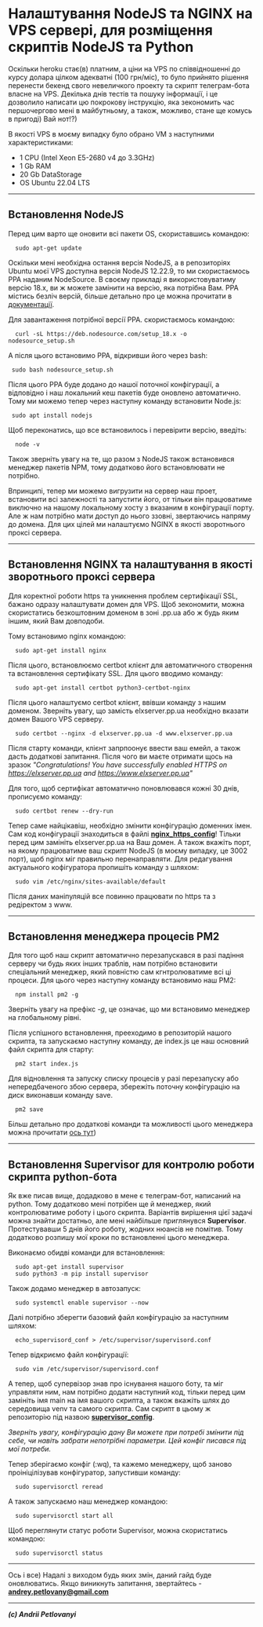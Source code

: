 # Налаштування NodeJS та NGINX на VPS сервері, для розміщення скриптів NodeJS та Python

Оскільки heroku стає(в) платним, а ціни на VPS по співвідношенні до курсу долара цілком адекватні (100 грн/міс), то було прийнято рішення перенести бекенд свого невеличкого проекту та скрипт телеграм-бота власне на VPS. Декілька днів тестів та пошуку інформації, і це дозволило написати цю покрокову інструкцію, яка зекономить час першочергово мені в майбутньому, а також, можливо, стане ще комусь в пригоді) Вай нот!?)

В якості VPS в моєму випадку було обрано VM з наступними характеристиками:
- 1 CPU (Intel Xeon E5-2680 v4 до 3.3GHz)
- 1 Gb RAM 
- 20 Gb DataStorage
- OS Ubuntu 22.04 LTS

------

## Встановлення NodeJS

Перед цим варто ще оновити всі пакети OS, скориставшись командою:

```
  sudo apt-get update
```

Оскільки мені необхідна остання версія NodeJS, а в репозиторіях Ubuntu моєї VPS доступна версія NodeJS 12.22.9, то ми скористаємось PPA наданим NodeSource. В своєму прикладі я використовуватиму версію 18.х, ви ж можете замінити на версію, яка потрібна Вам. PPA містись безліч версій, більше детально про це можна прочитати в [документації](https://github.com/nodesource/distributions/blob/master/README.md).

Для завантаження потрібної версії PPA. скористаємось командою:

```
  curl -sL https://deb.nodesource.com/setup_18.x -o nodesource_setup.sh
```

А після цього встановимо PPA, відкривши його через bash:

```
 sudo bash nodesource_setup.sh
```

Після цього PPA буде додано до нашої поточної конфігурації, а відповідно і наш локальний кеш пакетів буде оновлено автоматично. Тому ми можемо тепер через наступну команду встановити Node.js:

```
 sudo apt install nodejs
```

Щоб переконатись, що все встановилось і перевірити версію, введіть:

```
  node -v
```

Також зверніть увагу на те, що разом з NodeJS також встановився менеджер пакетів NPM, тому додатково його встановлювати не потрібно.

Впринципі, тепер ми можемо вигрузити на сервер наш проет, встановити всі залежності та запустити його, от тільки він працюватиме виключно на нашому локальному хосту з вказаним в конфігурації порту. Але ж нам потрібно мати доступ до нього ззовні, звертаючись напряму до домена. Для цих цілей ми налаштуємо NGINX в якості зворотнього проксі сервера.

------

## Встановлення NGINX та налаштування в якості зворотнього проксі сервера

Для коректної роботи https та уникнення проблем сертифікації SSL, бажано одразу налаштувати домен для VPS. Щоб зекономити, можна скористатись безкоштовним доменом в зоні .pp.ua або ж будь яким іншим, який Вам довподоби. 

Тому встановимо nginx командою:

```
  sudo apt-get install nginx
```

Після цього, встановлюємо certbot клієнт для автоматичного створення та встановлення сертифікату SSL. Для цього вводимо команду:

```
  sudo apt-get install certbot python3-certbot-nginx
```

Після цього налаштуємо certbot клієнт, ввівши команду з нашим доменом. Зверніть увагу, що замість elxserver.pp.ua необхідно вказати домен Вашого VPS серверу.

```
  sudo certbot --nginx -d elxserver.pp.ua -d www.elxserver.pp.ua
```

Після старту команди, клієнт запрпоонує ввести ваш емейл, а також дасть додаткові запитання. Після чого ви маєте отримати щось на зразок *"Congratulations! You have successfully enabled HTTPS on https://elxserver.pp.ua and https://www.elxserver.pp.ua"*

Для того, щоб сертифікат автоматично поновлювався кожні 30 днів, прописуємо команду:

```
  sudo certbot renew --dry-run
```

Тепер саме найцікавіш, необхідно змінити конфігурацію доменних імен. Сам код конфігурації знаходиться в файлі **[nginx_https_config](https://github.com/andrii-petlovanyi/nginx-nodejs_mysetup/blob/main/nginx_https_config)**! Тільки перед цим замініть elxserver.pp.ua на Ваш домен. А також вкажіть порт, на якому працюватиме ваш скрипт NodeJS (в моєму випадку, це 3002 порт), щоб nginx міг правильно перенаправляти. Для редагування актуального кофігуратора пропишіть команду з шляхом:

```
  sudo vim /etc/nginx/sites-available/default
```

Після даних маніпуляцій все повинно працювати по https та з редіректом з www. 

-----

## Встановлення менеджера процесів PM2

Для того щоб наш скрипт автоматично перезапускався в разі падіння серверу чи будь яких інших траблів, нам потрібно встановити спеціальний менеджер, який повністю сам кгнтролюватиме всі ці процеси. Для цього через наступну команду встановимо наш PM2:

```
  npm install pm2 -g
```

Зверніть увагу на префікс *-g*, це означає, що ми встановимо менеджер на глобальному рівні.

Після успішного встановлення, прееходимо в репозиторій нашого скрипта, та запускаємо наступну команду, де index.js це наш основний файл скрипта для старту:

```
  pm2 start index.js
```

Для відновлення та запуску списку процесів у разі перезапуску або непередбаченого збою сервера, збережіть поточну конфігурацію на диск виконавши команду save.

```
  pm2 save
```

Більш детально про додаткові команди та можливості цього менеджера можна прочитати [ось тут](https://pm2.keymetrics.io/docs/usage/startup/))

-----

## Встановлення Supervisor для контролю роботи скрипта python-бота

Як вже писав вище, додадково в мене є телеграм-бот, написаний на python. Тому додатково мені потрібен ще й менеджер, який контролюватиме роботу і цього скрипта. Варіантів вирішення цієї задачі можна знайти достатньо, але мені найбільше приглянувся **Supervisor**. Протестувавши 5 днів його роботу, жодних нюансів не помітив. Тому додатково розпишу мої кроки по встановленні цього менеджера. 

Виконаємо обидві команди для встановлення:

```
  sudo apt-get install supervisor
  sudo python3 -m pip install supervisor
```

Також додамо менеджер в автозапуск:

```
  sudo systemctl enable supervisor --now
```

Далі потрібно зберегти базовий файл конфігурацію за наступним шляхом:

```
  echo_supervisord_conf > /etc/supervisor/supervisord.conf
```

Тепер відкриємо файл конфігурації:

```
  sudo vim /etc/supervisor/supervisord.conf
```

А тепер, щоб супервізор знав про існування нашого боту, та міг управляти ним, нам потрібно додати наступний код, тільки перед цим замініть імя main на імя вашого скрипта, а також вкажіть шлях до середовища venv та самого скрипта. Сам скрипт в цьому ж репозиторію під назвою **[supervisor_config](https://github.com/andrii-petlovanyi/nginx-nodejs_mysetup/blob/main/supervisor_config)**. 

_Зверніть увагу, конфігурацію дану Ви можете при потребі змінити під себе, чи навіть забрати непотрібні параметри. Цей конфіг писався під мої потреби._

Тепер зберігаємо конфіг (:wq), та кажемо менеджеру, щоб заново проініцілізував конфігуратор, запустивши команду:

```
  sudo supervisorctl reread
```

А також запускаємо наш менеджер командою:

```
  sudo supervisorctl start all
```

Щоб переглянути статус роботи Supervisor, можна скористатись командою:

```
  sudo supervisorctl status
```

-----

Ось і все)
Надалі з виходом будь яких змін, даний гайд буде оновлюватись.
Якщо виникнуть запитання, звертайтесь - **andrey.petlovany@gmail.com** 

-----

_**(c) Andrii Petlovanyi**_
